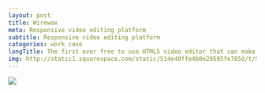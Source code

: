 ```yaml
---
layout: post
title: Wirewax
meta: Responsive video editing platform
subtitle: Responsive video editing platform
categories: work case
longTitle: The first ever free to use HTML5 video editor that can make anything in any video interactive. 
img: http://static1.squarespace.com/static/514e40ffe4b0e29595fe765d/t/5647bbb0e4b072d19f90d5f1/1447541681826/?format=750w
---
```





<img src="http://niquewoodhouse.github.io./i/project/wwx/folio2015_wwxProductIntro.png"/>

